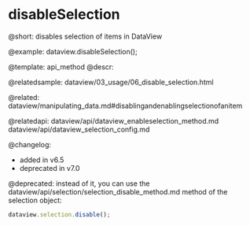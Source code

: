disableSelection
=============

@short: disables selection of items in DataView







@example:
dataview.disableSelection();


@template: api_method
@descr:

@relatedsample: dataview/03_usage/06_disable_selection.html

@related: dataview/manipulating_data.md#disablingandenablingselectionofanitem

@relatedapi: dataview/api/dataview_enableselection_method.md
dataview/api/dataview_selection_config.md

@changelog: 
- added in v6.5
- deprecated in v7.0

@deprecated: instead of it, you can use the dataview/api/selection/selection_disable_method.md method of the selection object:
~~~js
dataview.selection.disable();
~~~
